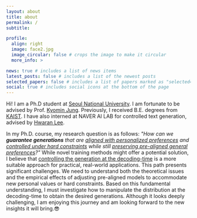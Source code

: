 ```yaml
---
layout: about
title: about
permalink: /
subtitle: 

profile:
  align: right
  image: face2.jpg
  image_circular: false # crops the image to make it circular
  more_info: >

news: true # includes a list of news items
latest_posts: false # includes a list of the newest posts
selected_papers: false # includes a list of papers marked as "selected={true}"
social: true # includes social icons at the bottom of the page
---
```


Hi! I am a Ph.D student at [Seoul National University](http://milab.snu.ac.kr/research.html). I am fortunate to be advised by Prof. [Kyomin Jung](http://milab.snu.ac.kr/kjung/index.html). Previously, I received B.E. degrees from [KAIST](). I have also interned at NAVER AI LAB for controlled text generation, advised by [Hwaran Lee](https://hwaranlee.github.io/).

In my Ph.D. course, my research question is as follows: *"How can we **guarantee generations** that are [aligned with personalized preferences]() and [controlled under hard constraints]() while still [preserving pre-aligned general preferences]()?"* While novel training methods might offer a potential solution, I believe that [controlling the generation at the decoding-time]() is a more suitable approach for practical, real-world applications. This path presents significant challenges. We need to understand both the theoretical issues and the empirical effects of adjusting pre-aligned models to accommodate new personal values or hard constraints. Based on this fundamental understanding, I must investigate how to manipulate the distribution at the decoding-time to obtain the desired generations. Although it looks deeply challenging, I am enjoying this journey and am looking forward to the new insights it will bring.😎

